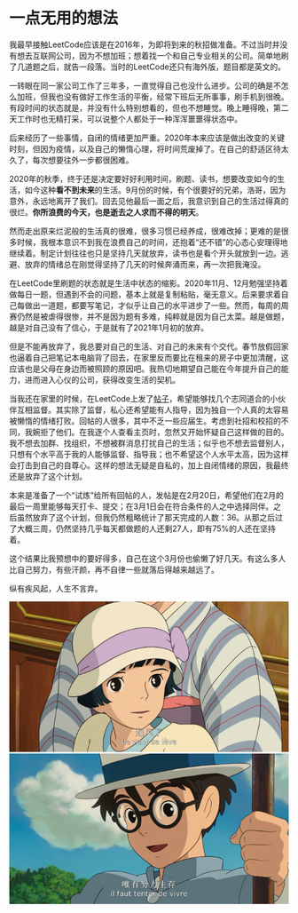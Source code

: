 # 一点无用的想法

我最早接触LeetCode应该是在2016年，为即将到来的秋招做准备。不过当时并没有想去互联网公司，因为不想加班；想着找一个和自己专业相关的公司。简单地刷了几道题之后，就告一段落。当时的LeetCode还只有海外版，题目都是英文的。

一转眼在同一家公司工作了三年多，一直觉得自己也没什么进步。公司的确是不怎么加班，但我也没有做好工作生活的平衡，经常下班后无所事事，刷手机到很晚。有段时间的状态就是，并没有什么特别想看的，但也不想睡觉。晚上睡得晚，第二天工作时也无精打采，可以说整个人都处于一种浑浑噩噩得状态中。

后来经历了一些事情，自闭的情绪更加严重。2020年本来应该是做出改变的关键时刻，但因为疫情，以及自己的懒惰心理，将时间荒废掉了。在自己的舒适区待太久了，每次想要往外一步都很困难。

2020年的秋季，终于还是决定要好好利用时间，刷题、读书，想要改变如今的生活，如今这种**看不到未来**的生活。9月份的时候，有个很要好的兄弟，浩哥，因为意外，永远地离开了我们。回去见他最后一面之后，我意识到自己的生活过得真的很烂。**你所浪费的今天，也是逝去之人求而不得的明天**。

然而走出原来烂泥般的生活真的很难，很多习惯已经养成，很难改掉；更难的是很多时候，我根本意识不到我在浪费自己的时间，还抱着“还不错”的心态心安理得地继续着。制定计划往往也只是坚持几天就放弃，读书也是看个开头就放到一边。逃避、放弃的情绪总在刚觉得坚持了几天的时候奔涌而来，再一次把我淹没。

在LeetCode里刷题的状态就是生活中状态的缩影。2020年11月、12月勉强坚持着做每日一题，但遇到不会的问题，基本上就是复制粘贴，毫无意义。后来要求着自己每做出一道题，都要写笔记，才似乎让自己的水平进步了一些。然而，每周的周赛仍然是被虐得很惨，并不是因为题有多难，纯粹就是因为自己太菜。越是做题，越是对自己没有了信心，于是就有了2021年1月初的放弃。

但是不能再放弃了，我总要对自己的生活、对自己的未来有个交代。春节放假回家也逼着自己把笔记本电脑背了回去，在家里反而要比在租来的房子中更加清醒，这应该也是父母在身边而被照顾的原因吧。我热切地期望自己能在今年提升自己的能力，进而进入心仪的公司，获得改变生活的契机。

当我还在家里的时候，在LeetCode上发了[帖子](https://leetcode-cn.com/circle/discuss/lTIsO6/)，希望能够找几个志同道合的小伙伴互相监督。其实除了监督，私心还希望能有人指导，因为独自一个人真的太容易被懒惰的情绪打败。回帖的人很多，其中不乏一些应届生。考虑到社招和校招的不同，我婉拒了他们。在我逐个人查看主页时，忽然又开始怀疑自己这样做的目的。我不想去加群、找组织，不想被群消息打扰自己的生活；似乎也不想去监督别人，只想有个水平高于我的人能够监督、指导我；也不希望这个人水平太高，因为这样会打击到自己的自尊心。这样的想法无疑是自私的，加上自闭情绪的原因，我最终还是放弃了这个计划。

本来是准备了一个“试炼”给所有回帖的人，发帖是在2月20日，希望他们在2月的最后一周里能够每天打卡、提交；在3月1日会在符合条件的人之中选择同伴。之后虽然放弃了这个计划，但我仍然粗略统计了那天完成的人数：36。从那之后过了大概三周，仍然坚持几乎每天都做题的人还剩27人，即有75%的人还在坚持着。

这个结果比我预想中的要好得多，自己在这个3月份也偷懒了好几天。有这么多人比自己努力，有些汗颜，再不自律一些就落后得越来越远了。

纵有疾风起，人生不言弃。

![起风了](wind_rise_0.png)
![唯有努力生存](wind_rise_1.png)
